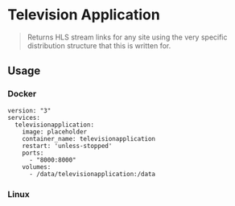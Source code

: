 # Television Application
> Returns HLS stream links for any site using the very specific distribution structure that this is written for.

## Usage
### Docker
```
version: "3"
services:
  televisionapplication:
    image: placeholder
    container_name: televisionapplication
    restart: 'unless-stopped'
    ports:
      - "8000:8000"
    volumes:
      - /data/televisionapplication:/data
```
### Linux